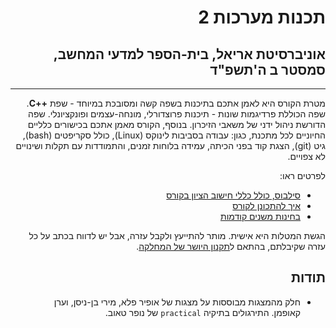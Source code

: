 <div dir="rtl">

# תכנות מערכות 2
## אוניברסיטת אריאל, בית-הספר למדעי המחשב, סמסטר ב ה'תשפ"ד
----


מטרת הקורס היא לאמן אתכם בתיכנות בשפה קשה ומסובכת במיוחד - שפת
 **++C**.
  שפה הכוללת פרדיגמות שונות - תיכנות פרוצדורלי, מונחה-עצמים ופונקציונלי. 
  שפה הדורשת ניהול ידני של משאבי הזיכרון.
בנוסף, הקורס מאמן אתכם בכישורים כלליים החיוניים לכל מתכנת, כגון: עבודה בסביבות לינוקס
 (Linux), כולל סקריפטים (bash), גיט (git), הצגת קוד בפני הכיתה, עמידה בלוחות זמנים, והתמודדות עם תקלות ושינויים לא צפויים.

לפרטים ראו:
 * [סילבוס, כולל כללי חישוב הציון בקורס](syllabus-10weeks.pdf)
 * [איך להתכונן לקורס](preparations.md)
 * [בחינות משנים קודמות](https://github.com/erelsgl-at-ariel/cpp-course)

הגשת המטלות היא אישית. מותר להתייעץ ולקבל עזרה, אבל יש לדווח בכתב על כל עזרה שקיבלתם, בהתאם ל[תקנון היושר של המחלקה](https://www.ariel.ac.il/wp/cs/wp-content/uploads/sites/88/2020/08/Guidelines-for-Academic-Integrity.pdf).

## תודות

* חלק מהמצגות מבוססות על מצגות של אופיר פלא, מירי בן-ניסן, וערן קאופמן. התירגולים בתיקיה `practical` של נופר טאוב. 
</div>

